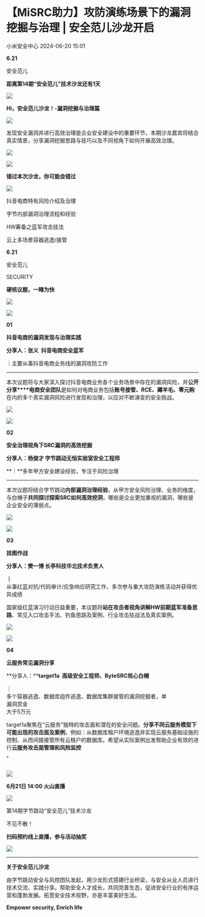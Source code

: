 #  【MiSRC助力】攻防演练场景下的漏洞挖掘与治理 | 安全范儿沙龙开启   
 小米安全中心   2024-06-20 15:01  
  
**6.21**  
  
安全范儿  
  
**距离第14期“安全范儿”技术沙龙还有1天**  
  
![](https://mmbiz.qpic.cn/sz_mmbiz_png/gAcolpf06Wrc9eRvZUmicIWcichwNSOeY32uts1iaHh7K0ulLCqQUx7sOl4gSIcMibHSQJ2ibZIKicT7xGrfVxJRiavwg/640?wx_fmt=png&from=appmsg "")  
  
**Hi，安全范儿沙龙！-漏洞挖掘与治理篇**  
  
![](https://mmbiz.qpic.cn/sz_mmbiz_png/gAcolpf06Wrc9eRvZUmicIWcichwNSOeY32uts1iaHh7K0ulLCqQUx7sOl4gSIcMibHSQJ2ibZIKicT7xGrfVxJRiavwg/640?wx_fmt=png&from=appmsg "")  
  
  
发现安全漏洞并进行高效治理是企业安全建设中的重要环节，本期沙龙嘉宾将结合真实情景，分享漏洞挖掘思路与技巧以及不同视角下如何开展高效治理。  
  
  
![](https://mmbiz.qpic.cn/sz_mmbiz_jpg/gAcolpf06Wrc9eRvZUmicIWcichwNSOeY3eILwiaxL2ASiav5LjaunlpPZy1Em2q4HFIBrz8KeHe5xFZwI1eG8HD7g/640?wx_fmt=jpeg&from=appmsg "")  
  
  
![](https://mmbiz.qpic.cn/sz_mmbiz_png/gAcolpf06Wrc9eRvZUmicIWcichwNSOeY32uts1iaHh7K0ulLCqQUx7sOl4gSIcMibHSQJ2ibZIKicT7xGrfVxJRiavwg/640?wx_fmt=png&from=appmsg "")  
  
**错过本次沙龙，你可能会错过**  
  
![](https://mmbiz.qpic.cn/sz_mmbiz_png/gAcolpf06Wrc9eRvZUmicIWcichwNSOeY32uts1iaHh7K0ulLCqQUx7sOl4gSIcMibHSQJ2ibZIKicT7xGrfVxJRiavwg/640?wx_fmt=png&from=appmsg "")  
  
抖音电商特有风险介绍及治理  
  
字节内部漏洞治理流程和经验  
  
HW筹备之蓝军攻击技法  
  
云上多场景容器逃逸/接管  
  
**6.21**  
  
安全范儿  
  
SECURITY  
  
**硬核议题，一睹为快**  
  
![](https://mmbiz.qpic.cn/sz_mmbiz_png/gAcolpf06Wrc9eRvZUmicIWcichwNSOeY32uts1iaHh7K0ulLCqQUx7sOl4gSIcMibHSQJ2ibZIKicT7xGrfVxJRiavwg/640?wx_fmt=png&from=appmsg "")  
  
  
![](https://mmbiz.qpic.cn/sz_mmbiz_gif/gAcolpf06Wrc9eRvZUmicIWcichwNSOeY3wj5sHNTqvI1iawysQ9UpBw7T5yYmER2ZtVQbB0s2b5QajKR9ZI1jdZg/640?wx_fmt=gif&from=appmsg "")  
  
**01**  
  
  
**抖音电商的漏洞发现与治理实践**  
  
**分享人：张义  抖音电商安全蓝军**  
  
｜主要从事抖音电商业务线的漏洞攻防工作  
  
****  
本次议题将与大家深入探讨抖音电商业务各个业务场景中存在的漏洞风险，并**公开分享****电商安全团队**是如何对电商业务包括**账号接管、RCE、薅羊毛、零元购**在内的多个真实漏洞风险进行发现和治理，以应对不断演变的安全挑战。  
  
![](https://mmbiz.qpic.cn/sz_mmbiz_gif/gAcolpf06Wrc9eRvZUmicIWcichwNSOeY3o1SglYsPjqojj0vJyk9AZlC11h2DkVlofnC4oib4jyMjAdDFHq1uITA/640?wx_fmt=gif&from=appmsg "")  
  
  
![](https://mmbiz.qpic.cn/sz_mmbiz_gif/gAcolpf06Wrc9eRvZUmicIWcichwNSOeY3wj5sHNTqvI1iawysQ9UpBw7T5yYmER2ZtVQbB0s2b5QajKR9ZI1jdZg/640?wx_fmt=gif&from=appmsg "")  
  
**02**  
  
  
**安全治理视角下SRC漏洞的高效挖掘**  
  
**分享人：杨俊才 字节跳动无恒实验室安全工程师**  
  
**｜**多年甲方安全建设经验，专注于风险治理  
  
****  
本次议题将结合字节跳动**内部漏洞治理经验**，从甲方安全风险治理、业务的维度，与白帽子**共同探讨探索SRC如何高效挖洞**，哪些是企业更加重视的漏洞，哪些是企业安全的薄弱点。  
  
![](https://mmbiz.qpic.cn/sz_mmbiz_gif/gAcolpf06Wrc9eRvZUmicIWcichwNSOeY3o1SglYsPjqojj0vJyk9AZlC11h2DkVlofnC4oib4jyMjAdDFHq1uITA/640?wx_fmt=gif&from=appmsg "")  
  
  
![](https://mmbiz.qpic.cn/sz_mmbiz_gif/gAcolpf06Wrc9eRvZUmicIWcichwNSOeY3wj5sHNTqvI1iawysQ9UpBw7T5yYmER2ZtVQbB0s2b5QajKR9ZI1jdZg/640?wx_fmt=gif&from=appmsg "")  
  
**03**  
  
  
**挂图作战**  
  
**分享人：樊一博 长亭科技华北技术负责人**  
  
**｜**  
从事红蓝对抗/代码审计/应急响应研究工作，多次参与重大攻防演练活动并获得优异成绩  
  
  
国家级红蓝演习行动日益重要，本议题将**站在攻击者视角讲解HW前期蓝军准备思路**、常见入口攻击手法、钓鱼思路及案例、行业攻击技战法及真实案例。  
  
![](https://mmbiz.qpic.cn/sz_mmbiz_gif/gAcolpf06Wrc9eRvZUmicIWcichwNSOeY3o1SglYsPjqojj0vJyk9AZlC11h2DkVlofnC4oib4jyMjAdDFHq1uITA/640?wx_fmt=gif&from=appmsg "")  
  
  
![](https://mmbiz.qpic.cn/sz_mmbiz_gif/gAcolpf06Wrc9eRvZUmicIWcichwNSOeY3wj5sHNTqvI1iawysQ9UpBw7T5yYmER2ZtVQbB0s2b5QajKR9ZI1jdZg/640?wx_fmt=gif&from=appmsg "")  
  
**04**  
  
  
**云服务常见漏洞分享**  
  
**分享人：****target1a  高级安全工程师、ByteSRC核心白帽**  
  
｜  
多个容器逃逸、数据库组件逃逸、数据库集群接管的漏洞挖掘者，单  
漏洞赏金  
大于5万元  
  
  
target1a聚焦在“云服务”独特的攻击面和潜在的安全问题。**分享不同云服务模型下可能出现的攻击面及案例**，例如：从数据库租户环境逃逸并实现云服务基础设施的控制、从而间接接管所有云租户的数据库。希望从实际案例出发帮助企业有效的进行**云服务攻击面管理和风险监控**  
。  
   
  
![](https://mmbiz.qpic.cn/sz_mmbiz_gif/gAcolpf06Wrc9eRvZUmicIWcichwNSOeY3o1SglYsPjqojj0vJyk9AZlC11h2DkVlofnC4oib4jyMjAdDFHq1uITA/640?wx_fmt=gif&from=appmsg "")  
  
  
  
**6月21日 14:00 火山直播**  
  
![](https://mmbiz.qpic.cn/sz_mmbiz_png/gAcolpf06Wrc9eRvZUmicIWcichwNSOeY32uts1iaHh7K0ulLCqQUx7sOl4gSIcMibHSQJ2ibZIKicT7xGrfVxJRiavwg/640?wx_fmt=png&from=appmsg "")  
  
  
第14期字节跳动“安全范儿”技术沙龙  
  
不见不散！  
  
**扫码预约线上直播，参与活动抽奖**  
  
![](https://mmbiz.qpic.cn/sz_mmbiz_png/gAcolpf06Wrc9eRvZUmicIWcichwNSOeY3KibzG4fPs3icjPhSlDRicaHqf9YPYJwrhM35pAKeNibjakdHxCTSuonJ1Q/640?wx_fmt=png&from=appmsg "")  
  
  
  
  
  
  
  
  
  
  
  
****  
**关于安全范儿沙龙**  
  
由字节跳动安全与风控团队发起，用沙龙形式搭建行业桥梁，与安全从业人员进行技术交流、实践分享。帮助安全人才成长，共同完善生态，促进安全行业的有序运营和蓬勃发展。拓宽安全技术视野，亦是丰富美好生活。  
  
  
**Empower security, Enrich life**  
  
